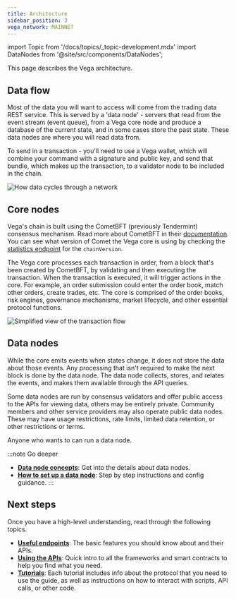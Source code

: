```yaml
---
title: Architecture
sidebar_position: 3
vega_network: MAINNET
---
```


import Topic from '/docs/topics/_topic-development.mdx'
import DataNodes from '@site/src/components/DataNodes';

<Topic />

This page describes the Vega architecture.

## Data flow
Most of the data you will want to access will come from the trading data REST service. This is served by a 'data node' - servers that read from the event stream (event queue), from a Vega core node and produce a database of the current state, and in some cases store the past state. These data nodes are where you will read data from. 

To send in a transaction - you'll need to use a Vega wallet, which will combine your command with a signature and public key, and send that bundle, which makes up the transaction, to a validator node to be included in the chain.

![How data cycles through a network](/img/concept-diagrams/data-flow-vega.png)

<!--
This guide will use a wallet server running on localhost to 'write' data, and a specific data node to read data from. Depending on your use case, you may eventually run your own data source, or host a wallet on a remote machine.
-->

## Core nodes
Vega's chain is built using the CometBFT (previously Tendermint) consensus mechanism. Read more about CometBFT in their [documentation](https://docs.cometbft.com/). You can see what version of Comet the Vega core is using by checking the [statistics endpoint](../api/rest/transaction/transaction-statistics.api.mdx) for the `chainVersion`.

The Vega core processes each transaction in order, from a block that's been created by CometBFT, by validating and then executing the transaction. When the transaction is executed, it will trigger actions in the core. For example, an order submission could enter the order book, match other orders, create trades, etc. The core is comprised of the order books, risk engines, governance mechanisms, market lifecycle, and other essential protocol functions.

![Simplified view of the transaction flow](/img/concept-diagrams/transactions-flow-easy.png)

## Data nodes
While the core emits events when states change, it does not store the data about those events. Any processing that isn't required to make the next block is done by the data node. The data node collects, stores, and relates the events, and makes them available through the API queries.

Some data nodes are run by consensus validators and offer public access to the APIs for viewing data, others may be entirely private. Community members and other service providers may also operate public data nodes. These may have usage restrictions, rate limits, limited data retention, or other restrictions or terms. 

Anyone who wants to can run a data node.

:::note Go deeper
* **[Data node concepts](../concepts/chain/data-nodes.md)**: Get into the details about data nodes.
* **[How to set up a data node](../node-operators/get-started/setup-datanode.md)**: Step by step instructions and config guidance.
:::

## Next steps
Once you have a high-level understanding, read through the following topics.

* **[Useful endpoints](./useful-endpoints.md)**: The basic features you should know about and their APIs.
* **[Using the APIs](./using-the-apis.md)**: Quick intro to all the frameworks and smart contracts to help you find what you need.
* **[Tutorials](../tutorials/index.md)**: Each tutorial includes info about the protocol that you need to use the guide, as well as instructions on how to interact with scripts, API calls, or other code.